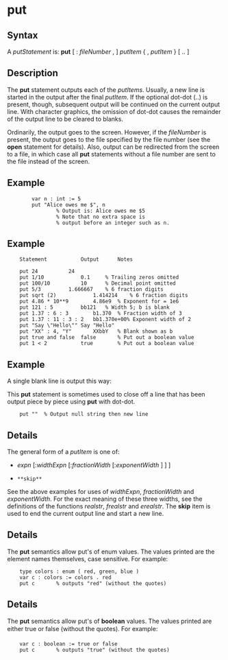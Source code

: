 
# put

## Syntax
A _putStatement_ is:   **put** [ : _fileNumber_ , ] _putItem_ { , _putItem_ } [ .. ]

## Description
The **put** statement outputs each of the _putItems_. Usually, a new line is started in the output after the final _putItem_. If the optional dot-dot (..) is present, though, subsequent output will be continued on the current output line. With character graphics, the omission of dot-dot causes the remainder of the output line to be cleared to blanks.

Ordinarily, the output goes to the screen. However, if the _fileNumber_ is present, the output goes to the file specified by the file number (see the **open** statement for details). Also, output can be redirected from the screen to a file, in which case all **put** statements without a file number are sent to the file instead of the screen.


## Example


            var n : int := 5
            put "Alice owes me $", n
                    % Output is: Alice owes me $5
                    % Note that no extra space is
                    % output before an integer such as n.
## Example


        Statement           Output      Notes
        
        put 24          24
        put 1/10            0.1     % Trailing zeros omitted
        put 100/10          10      % Decimal point omitted
        put 5/3         1.666667    % 6 fraction digits
        put sqrt (2)            1.414214    % 6 fraction digits
        put 4.86 * 10**9        4.86e9  % Exponent for = 1e6
        put 121 : 5         bb121   % Width 5; b is blank
        put 1.37 : 6 : 3        b1.370  % Fraction width of 3
        put 1.37 : 11 : 3 : 2   bb1.370e+00% Exponent width of 2
        put "Say \"Hello\"" Say "Hello"
        put "XX" : 4, "Y"       XXbbY   % Blank shown as b
        put true and false  false       % Put out a boolean value
        put 1 < 2           true        % Put out a boolean value
## Example
A single blank line is output this way:

This **put** statement is sometimes used to close off a line that has been output piece by piece using **put** with dot-dot.

        put ""  % Output null string then new line
## Details
The general form of a _putItem_ is one of:


-    _expn_ [:_widthExpn_ [:_fractionWidth_ [:_exponentWidth_ ] ] ]  
-     **skip**  


See the above examples for uses of _widthExpn_, _fractionWidth_ and _exponentWidth_. For the exact meaning of these three widths, see the definitions of the functions _realstr_, _frealstr_ and _erealstr_. The **skip** item is used to end the current output line and start a new line.


## Details
The **put** semantics allow put's of enum values. The values printed are the element names themselves, case sensitive. For example:

        type colors : enum ( red, green, blue )
        var c : colors := colors . red
        put c       % outputs "red" (without the quotes)
## Details
The **put** semantics allow put's of **boolean** values. The values printed are either &#147;true&#148; or &#147;false&#148; (without the quotes). For example:

        var c : boolean := true or false
        put c       % outputs "true" (without the quotes)
